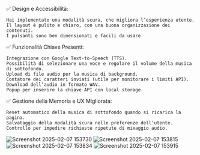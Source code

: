 ✅ Design e Accessibilità:

    Hai implementato una modalità scura, che migliora l’esperienza utente.
    Il layout è pulito e chiaro, con una buona organizzazione dei contenuti.
    I pulsanti sono ben dimensionati e facili da usare.

✅ Funzionalità Chiave Presenti:

    Integrazione con Google Text-to-Speech (TTS).
    Possibilità di selezionare una voce e regolare il volume della musica di sottofondo.
    Upload di file audio per la musica di background.
    Contatore dei caratteri inviati (utile per monitorare i limiti API).
    Download dell’audio in formato WAV.
    Popup per inserire la chiave API con local storage.

✅ Gestione della Memoria e UX Migliorata:

    Reset automatico della musica di sottofondo quando si ricarica la pagina.
    Salvataggio della modalità scura nelle preferenze dell’utente.
    Controllo per impedire richieste ripetute di mixaggio audio.

![Screenshot 2025-02-07 153730](https://github.com/user-attachments/assets/283ec992-1a2b-4a93-9ccb-f1cbe6abbe01)
![Screenshot 2025-02-07 153815](https://github.com/user-attachments/assets/3077d098-20e4-4681-b2e7-637cbac35fdf)
![Screenshot 2025-02-07 153834](https://github.com/user-attachments/assets/9dd05478-72c7-44a6-9d82-0df7c3614929)
![Screenshot 2025-02-07 153915](https://github.com/user-attachments/assets/014a7eb5-1b23-43f1-9cfa-a41514ab610b)
